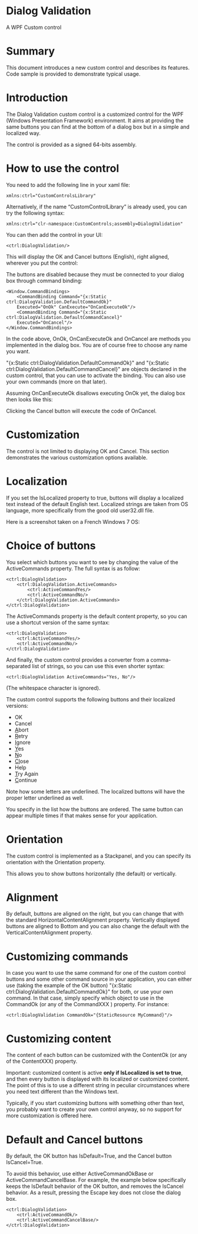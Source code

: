 # Dialog Validation

A WPF Custom control

# Summary
This document introduces a new custom control and describes its features. Code sample is provided to demonstrate typical usage.

# Introduction
The Dialog Validation custom control is a customized control for the WPF (Windows Presentation Framework) environment. It aims at providing the same buttons you can find at the bottom of a dialog box but in a simple and localized way.

The control is provided as a signed 64-bits assembly.

# How to use the control
You need to add the following line in your xaml file:

```xaml
xmlns:ctrl="CustomControlsLibrary"
```

Alternatively, if the name “CustomControlLibrary” is already used, you can try the following syntax:

```xaml
xmlns:ctrl="clr-namespace:CustomControls;assembly=DialogValidation"
```

You can then add the control in your UI:

```xaml
<ctrl:DialogValidation/>
```

This will display the OK and Cancel buttons (English), right aligned, wherever you put the control:

The buttons are disabled because they must be connected to your dialog box through command binding:

```xaml
<Window.CommandBindings>
    <CommandBinding Command="{x:Static ctrl:DialogValidation.DefaultCommandOk}"
    Executed="OnOk" CanExecute="OnCanExecuteOk"/>
    <CommandBinding Command="{x:Static ctrl:DialogValidation.DefaultCommandCancel}"
    Executed="OnCancel"/>
</Window.CommandBindings>
```
    
In the code above, OnOk, OnCanExecuteOk and OnCancel are methods you implemented in the dialog box. You are of course free to choose any name you want.

"{x:Static ctrl:DialogValidation.DefaultCommandOk}" and "{x:Static
ctrl:DialogValidation.DefaultCommandCancel}" are objects declared in the custom control, that you can use to activate the binding. You can also use your own commands (more on that later).

Assuming OnCanExecuteOk disallows executing OnOk yet, the dialog box then looks like this:

Clicking the Cancel button will execute the code of OnCancel.

# Customization
The control is not limited to displaying OK and Cancel. This section demonstrates the various customization options available.

# Localization
If you set the IsLocalized property to true, buttons will display a localized text instead of the default English text. Localized strings are taken from OS language, more specifically from the good old user32.dll file.

Here is a screenshot taken on a French Windows 7 OS:

# Choice of buttons
You select which buttons you want to see by changing the value of the ActiveCommands property.
The full syntax is as follow:

```xaml
<ctrl:DialogValidation>
    <ctrl:DialogValidation.ActiveCommands>
        <ctrl:ActiveCommandYes/>
        <ctrl:ActiveCommandNo/>
    </ctrl:DialogValidation.ActiveCommands>
</ctrl:DialogValidation>
```
    
The ActiveCommands property is the default content property, so you can use a shortcut version of the same syntax:

```xaml
<ctrl:DialogValidation>
    <ctrl:ActiveCommandYes/>
    <ctrl:ActiveCommandNo/>
</ctrl:DialogValidation>
```
    
And finally, the custom control provides a converter from a comma-separated list of strings, so you can use this even shorter syntax:

```xaml
<ctrl:DialogValidation ActiveCommands="Yes, No"/>
```

(The whitespace character is ignored).

The custom control supports the following buttons and their localized versions:
+ OK
+ Cancel
+ <u>A</u>bort
+ <u>R</u>etry
+ <u>I</u>gnore
+ <u>Y</u>es
+ <u>N</u>o
+ <u>Cl</u>ose
+ Help
+ <u>T</u>ry Again
+ <u>C</u>ontinue

Note how some letters are underlined. The localized buttons will have the proper letter underlined as well.

You specify in the list how the buttons are ordered. The same button can appear multiple times if that makes sense for your application.

# Orientation
The custom control is implemented as a Stackpanel, and you can specify its orientation with the Orientation property.

This allows you to show buttons horizontally (the default) or vertically.

# Alignment
By default, buttons are aligned on the right, but you can change that with the standard HorizontalContentAlignment property. Vertically displayed buttons are aligned to Bottom and you can also change the default with the VerticalContentAlignment property.

# Customizing commands
In case you want to use the same command for one of the custom control buttons and some other command source in your application, you can either use (taking the example of the OK button)
"{x:Static ctrl:DialogValidation.DefaultCommandOk}" for both, or use your own command. In that case, simply specify which object to use in the CommandOk (or any of the CommandXXX ) property. For instance:

```xaml
<ctrl:DialogValidation CommandOk="{StaticResource MyCommand}"/>
```

# Customizing content
The content of each button can be customized with the ContentOk (or any of the ContentXXX) property.

Important: customized content is active **only if IsLocalized is set to true**, and then every button is displayed with its localized or customized content. The point of this is to use a different string in peculiar circumstances where you need text different than the Windows text.

Typically, if you start customizing buttons with something other than text, you probably want to create your own control anyway, so no support for more customization is offered here.

# Default and Cancel buttons
By default, the OK button has IsDefault=True, and the Cancel button IsCancel=True.

To avoid this behavior, use either ActiveCommandOkBase or ActiveCommandCancelBase. For
example, the example below specifically keeps the IsDefault behavior of the OK button, and removes the IsCancel behavior. As a result, pressing the Escape key does not close the dialog box.

```xaml
<ctrl:DialogValidation>
    <ctrl:ActiveCommandOk/>
    <ctrl:ActiveCommandCancelBase/>
</ctrl:DialogValidation>
```
